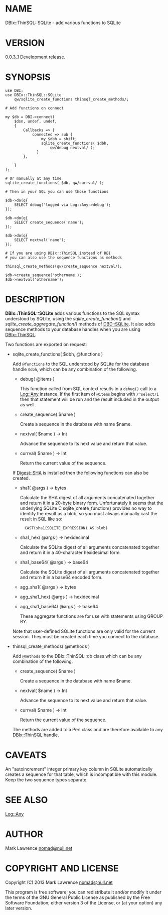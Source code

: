 # NAME

DBIx::ThinSQL::SQLite - add various functions to SQLite

# VERSION

0.0.3\_1 Development release.

# SYNOPSIS

    use DBI;
    use DBIx::ThinSQL::SQLite
        qw/sqlite_create_functions thinsql_create_methods/;

    # Add functions on connect

    my $db = DBI->connect(
        $dsn, undef, undef,
        {
            Callbacks => {
                connected => sub {
                    my $dbh = shift;
                    sqlite_create_functions( $dbh,
                        qw/debug nextval/ );
                  }
            },

        }
    );

    # Or manually at any time
    sqlite_create_functions( $db, qw/currval/ );

    # Then in your SQL you can use those functions

    $db->do(q{
        SELECT debug('logged via Log::Any->debug');
    });

    $db->do(q{
        SELECT create_sequence('name');
    });

    $db->do(q{
        SELECT nextval('name');
    });

    # If you are using DBIx::ThinSQL instead of DBI
    # you can also use the sequence functions as methods

    thinsql_create_methods(qw/create_sequence nextval/);

    $db->create_sequence('othername');
    $db->nextval('othername');

# DESCRIPTION

__DBIx::ThinSQL::SQLite__ adds various functions to the SQL syntax
understood by SQLite, using the _sqlite\_create\_function()_ and
_sqlite\_create\_aggregate\_function()_ methods of [DBD::SQLite](http://search.cpan.org/perldoc?DBD::SQLite). It
also adds sequence methods to your database handles when you are using
[DBIx::ThinSQL](http://search.cpan.org/perldoc?DBIx::ThinSQL).

Two functions are exported on request:

- sqlite\_create\_functions( $dbh, @functions )

    Add `@functions` to the SQL understood by SQLite for the database
    handle `$dbh`, which can be any combination of the following.

    - debug( @items )

        This function called from SQL context results in a `debug()` call to a
        [Log::Any](http://search.cpan.org/perldoc?Log::Any) instance. If the first item of `@items` begins with
        `/^select/i` then that statement will be run and the result included
        in the output as well.

    - create\_sequence( $name )

        Create a sequence in the database with name $name.

    - nextval( $name ) -> Int

        Advance the sequence to its next value and return that value.

    - currval( $name ) -> Int

        Return the current value of the sequence.

    If [Digest::SHA](http://search.cpan.org/perldoc?Digest::SHA) is installed then the following functions can also be
    created.

    - sha1( @args ) -> bytes

        Calculate the SHA digest of all arguments concatenated together and
        return it in a 20-byte binary form. Unfortunately it seems that the
        underlying SQLite C sqlite\_create\_function() provides no way to
        identify the result as a blob, so you must always manually cast the
        result in SQL like so:

            CAST(sha1(SQLITE_EXPRESSION) AS blob)

    - sha1\_hex( @args ) -> hexidecimal

        Calculate the SQLite digest of all arguments concatenated together and
        return it in a 40-character hexidecimal form.

    - sha1\_base64( @args ) -> base64

        Calculate the SQLite digest of all arguments concatenated together and
        return it in a base64 encoded form.

    - agg\_sha1( @args ) -> bytes
    - agg\_sha1\_hex( @args ) -> hexidecimal
    - agg\_sha1\_base64( @args ) -> base64

        These aggregate functions are for use with statements using GROUP BY.

    Note that user-defined SQLite functions are only valid for the current
    session.  They must be created each time you connect to the database.

- thinsql\_create\_methods( @methods )

    Add `@methods` to the DBIx::ThinSQL::db class which can be any
    combination of the following.

    - create\_sequence( $name )

        Create a sequence in the database with name $name.

    - nextval( $name ) -> Int

        Advance the sequence to its next value and return that value.

    - currval( $name ) -> Int

        Return the current value of the sequence.

    The methods are added to a Perl class and are therefore available to
    any [DBIx::ThinSQL](http://search.cpan.org/perldoc?DBIx::ThinSQL) handle.

# CAVEATS

An "autoincrement" integer primary key column in SQLite automatically
creates a sequence for that table, which is incompatible with this
module. Keep the two sequence types separate.

# SEE ALSO

[Log::Any](http://search.cpan.org/perldoc?Log::Any)

# AUTHOR

Mark Lawrence <nomad@null.net>

# COPYRIGHT AND LICENSE

Copyright (C) 2013 Mark Lawrence <nomad@null.net>

This program is free software; you can redistribute it and/or modify it
under the terms of the GNU General Public License as published by the
Free Software Foundation; either version 3 of the License, or (at your
option) any later version.

